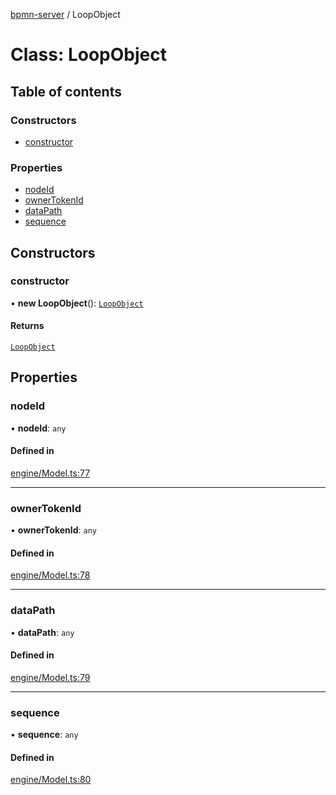 [bpmn-server](../API.md) / LoopObject

# Class: LoopObject

## Table of contents

### Constructors

- [constructor](LoopObject.md#constructor)

### Properties

- [nodeId](LoopObject.md#nodeid)
- [ownerTokenId](LoopObject.md#ownertokenid)
- [dataPath](LoopObject.md#datapath)
- [sequence](LoopObject.md#sequence)

## Constructors

### constructor

• **new LoopObject**(): [`LoopObject`](LoopObject.md)

#### Returns

[`LoopObject`](LoopObject.md)

## Properties

### nodeId

• **nodeId**: `any`

#### Defined in

[engine/Model.ts:77](https://github.com/bpmnServer/bpmn-server/blob/637b6d1/src/engine/Model.ts#L77)

___

### ownerTokenId

• **ownerTokenId**: `any`

#### Defined in

[engine/Model.ts:78](https://github.com/bpmnServer/bpmn-server/blob/637b6d1/src/engine/Model.ts#L78)

___

### dataPath

• **dataPath**: `any`

#### Defined in

[engine/Model.ts:79](https://github.com/bpmnServer/bpmn-server/blob/637b6d1/src/engine/Model.ts#L79)

___

### sequence

• **sequence**: `any`

#### Defined in

[engine/Model.ts:80](https://github.com/bpmnServer/bpmn-server/blob/637b6d1/src/engine/Model.ts#L80)
